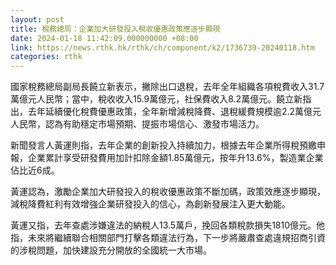 ```yaml
---
layout: post
title: 稅務總局：企業加大研發投入稅收優惠政策應逐步顯現
date: 2024-01-18 11:42:09.000000000 +08:00
link: https://news.rthk.hk/rthk/ch/component/k2/1736739-20240118.htm
categories: rthk
---
```


國家稅務總局副局長饒立新表示，撇除出口退稅，去年全年組織各項稅費收入31.7萬億元人民幣；當中，稅收收入15.9萬億元，社保費收入8.2萬億元。饒立新指出，去年延續優化稅費優惠政策，全年新增減稅降費、退稅緩費規模逾2.2萬億元人民幣，認為有助穩定市場預期、提振市場信心、激發市場活力。

新聞發言人黃運則指，去年企業的創新投入持續加力，根據去年企業所得稅預繳申報，企業累計享受研發費用加計扣除金額1.85萬億元，按年升13.6%，製造業企業佔比近6成。

黃運認為，激勵企業加大研發投入的稅收優惠政策不斷加碼，政策效應逐步顯現，減稅降費紅利有效增強企業研發投入的信心，為創新發展注入更大動能。

黃運又指，去年查處涉嫌違法的納稅人13.5萬戶，挽回各類稅款損失1810億元。他指，未來將繼續聯合相關部門打擊各類違法行為，下一步將嚴肅查處違規招商引資的涉稅問題，加快建設充分開放的全國統一大市場。
